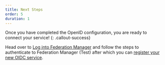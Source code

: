 ```yaml
---
title: Next Steps
order: 5
duration: 1
---
```


Once you have completed the OpenID configuration, you are ready to connect your service!
{: .callout-success}

Head over to [Log into Federation Manager](/log-into-federation-manager/01-overview) and follow the steps to authenticate to Federation Manager (Test) after which you can [register your new OIDC service](/connect-an-oidc-service/01-overview).